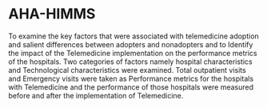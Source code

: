 # AHA-HIMMS
To examine the key factors that were associated with telemedicine adoption and salient differences between adopters and nonadopters and to Identify the impact of the Telemedicine implementation on the performance metrics of the hospitals. Two categories of factors namely hospital characteristics and Technological characteristics were examined. Total outpatient visits and Emergency visits were taken as Performance metrics for the hospitals with Telemedicine and the performance of those hospitals were measured before and after the implementation of Telemedicine. 
